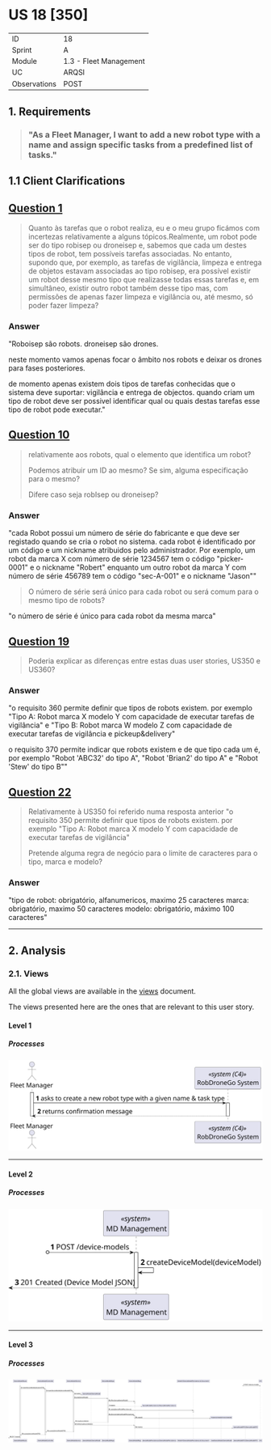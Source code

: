 # US 18 [350]

|              |                        |
| ------------ | ---------------------- |
| ID           | 18                     |
| Sprint       | A                      |
| Module       | 1.3 - Fleet Management |
| UC           | ARQSI                  |
| Observations | POST                   |

## 1. Requirements

> ### "As a Fleet Manager, I want to add a new robot type with a name and assign specific tasks from a predefined list of tasks."

## 1.1 Client Clarifications

## [Question 1](https://moodle.isep.ipp.pt/mod/forum/discuss.php?d=24951)

> Quanto às tarefas que o robot realiza, eu e o meu grupo ficámos com incertezas relativamente a alguns tópicos.Realmente, um robot pode ser do tipo robisep ou droneisep e, sabemos que cada um destes tipos de robot, tem possíveis tarefas associadas. No entanto, supondo que, por exemplo, as tarefas de vigilância, limpeza e entrega de objetos estavam associadas ao tipo robisep, era possível existir um robot desse mesmo tipo que realizasse todas essas tarefas e, em simultâneo, existir outro robot também desse tipo mas, com permissões de apenas fazer limpeza e vigilância ou, até mesmo, só poder fazer limpeza?

### Answer

"Roboisep são robots. droneisep são drones.

neste momento vamos apenas focar o âmbito nos robots e deixar os drones para fases posteriores.

de momento apenas existem dois tipos de tarefas conhecidas que o sistema deve suportar: vigilância e entrega de objectos. quando criam um tipo de robot deve ser possivel identificar qual ou quais destas tarefas esse tipo de robot pode executar."

## [Question 10](https://moodle.isep.ipp.pt/mod/forum/discuss.php?d=25050)

> relativamente aos robots, qual o elemento que identifica um robot?
>
> Podemos atribuir um ID ao mesmo? Se sim, alguma especificação para o mesmo?
>
> Difere caso seja robIsep ou droneisep?

### Answer

"cada Robot possui um número de série do fabricante e que deve ser registado quando se cria o robot no sistema. cada robot é identificado por um código e um nickname atribuidos pelo administrador. Por exemplo, um robot da marca X com número de série 1234567 tem o código "picker-0001" e o nickname "Robert" enquanto um outro robot da marca Y com número de série 456789 tem o código "sec-A-001" e o nickname "Jason""

> O número de série será único para cada robot ou será comum para o mesmo tipo de robots?

"o número de série é único para cada robot da mesma marca"

## [Question 19](https://moodle.isep.ipp.pt/mod/forum/discuss.php?d=25101)

> Poderia explicar as diferenças entre estas duas user stories, US350 e US360?

### Answer

"o requisito 360 permite definir que tipos de robots existem. por exemplo "Tipo A: Robot marca X modelo Y com capacidade de executar tarefas de vigilância" e "Tipo B: Robot marca W modelo Z com capacidade de executar tarefas de vigilância e pickeup&delivery"

o requisito 370 permite indicar que robots existem e de que tipo cada um é, por exemplo "Robot 'ABC32' do tipo A", "Robot 'Brian2' do tipo A" e "Robot 'Stew' do tipo B""

## [Question 22](https://moodle.isep.ipp.pt/mod/forum/discuss.php?d=25171)

> Relativamente à US350 foi referido numa resposta anterior "o requisito 350 permite definir que tipos de robots existem. por exemplo "Tipo A: Robot marca X modelo Y com capacidade de executar tarefas de vigilância"
>
> Pretende alguma regra de negócio para o limite de caracteres para o tipo, marca e modelo?

### Answer

"tipo de robot: obrigatório, alfanumericos, maximo 25 caracteres
marca: obrigatório, maximo 50 caracteres
modelo: obrigatório, máximo 100 caracteres"

---

## 2. Analysis

### 2.1. Views

All the global views are available in the [views](../../views/readme.md) document.

The views presented here are the ones that are relevant to this user story.

#### Level 1

##### Processes

![Level 1 Processes View](views/level-1/assets/process-view.svg)

---

#### Level 2

##### Processes

![Level 2 Processes View](views/level-2/assets/process-view.svg)

---

#### Level 3

##### Processes

![Level 3 Processes View](views/level-3/assets/process-view.svg)
